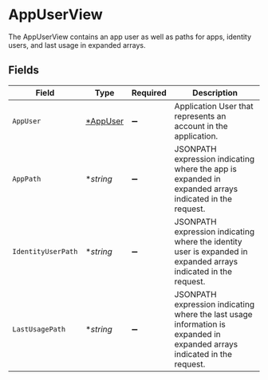 # AppUserView

The AppUserView contains an app user as well as paths for apps, identity users, and last usage in expanded arrays.


## Fields

| Field                                                                                                                    | Type                                                                                                                     | Required                                                                                                                 | Description                                                                                                              |
| ------------------------------------------------------------------------------------------------------------------------ | ------------------------------------------------------------------------------------------------------------------------ | ------------------------------------------------------------------------------------------------------------------------ | ------------------------------------------------------------------------------------------------------------------------ |
| `AppUser`                                                                                                                | [*AppUser](../../models/shared/appuser.md)                                                                               | :heavy_minus_sign:                                                                                                       | Application User that represents an account in the application.                                                          |
| `AppPath`                                                                                                                | **string*                                                                                                                | :heavy_minus_sign:                                                                                                       | JSONPATH expression indicating where the app is expanded in expanded arrays indicated in the request.                    |
| `IdentityUserPath`                                                                                                       | **string*                                                                                                                | :heavy_minus_sign:                                                                                                       | JSONPATH expression indicating where the identity user is expanded in expanded arrays indicated in the request.          |
| `LastUsagePath`                                                                                                          | **string*                                                                                                                | :heavy_minus_sign:                                                                                                       | JSONPATH expression indicating where the last usage information is expanded in expanded arrays indicated in the request. |